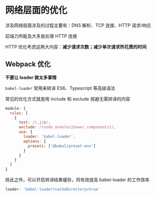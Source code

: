 # 网络层面的优化

涉及网络层面涉及的过程主要有：DNS 解析、TCP 连接、HTTP 请求/响应

前端力所能及大多是处理 HTTP 连接

HTTP 优化考虑这两大内容：**减少请求次数；减少单次请求所花费的时间**

## Webpack 优化

**不要让 loader 做太多事情**

`babel-loader` 常用来转译 ES6、Typescript 等高级语法

常见的优化方式就是用 include 和 exclude 规避无需转译的内容

```JavaScript
module: {
  rules: [
    {
      test: /\.js$/,
      exclude: /(node_modules|bower_components)/,
      use: {
        loader: 'babel-loader',
        options: {
          presets: ['@babel/preset-env']
        }
      }
    }
  ]
}
```

除此之外，可以开启转译结果缓存，将有效提高 babel-loader 的工作效率

```JavaScript
loader: 'babel-loader?cacheDirectory=true'
```